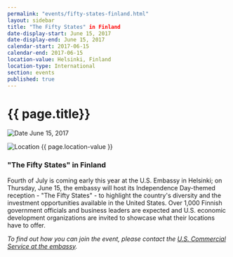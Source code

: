 ```yaml
---
permalink: "events/fifty-states-finland.html"
layout: sidebar
title: "The Fifty States" in Finland
date-display-start: June 15, 2017
date-display-end: June 15, 2017
calendar-start: 2017-06-15
calendar-end: 2017-06-15
location-value: Helsinki, Finland
location-type: International
section: events
published: true
---
```


# {{ page.title}}

![Date](https://google.github.io/material-design-icons/action/svg/design/ic_event_24px.svg "Date") June 15, 2017

![Location](http://google.github.io/material-design-icons/social/svg/design/ic_location_city_24px.svg "Location") {{ page.location-value }}

### "The Fifty States" in Finland

Fourth of July is coming early this year at the U.S. Embassy in Helsinki; on Thursday, June 15, the embassy will host its Independence Day-themed reception - "The Fifty States" - to highlight the country's diversity and the investment opportunities available in the United States. Over 1,000 Finnish government officials and business leaders are expected and U.S. economic development organizations are invited to showcase what their locations have to offer.

_To find out how you can join the event, please contact the [U.S. Commercial Service at the embassy](mailto:office.helsinki@trade.gov)._
